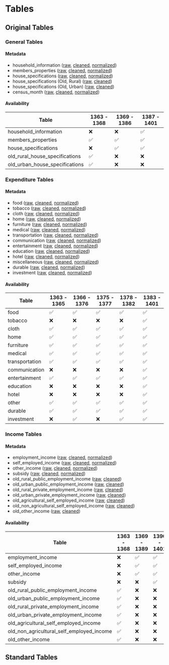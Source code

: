 # Tables

## Original Tables

### General Tables

#### Metadata

* household_information 
([raw](raw/household_information.md), 
[cleaned](cleaned/household_information.md), 
[normalized](normalized/household_information.md))
* members_properties
([raw](raw/members_properties.md),
[cleaned](cleaned/members_properties.md),
[normalized](normalized/members_properties.md))
* house_specifications
([raw](raw/house_specifications.md),
[cleaned](cleaned/house_specifications.md),
[normalized](normalized/house_specifications.md))
* house_specifications (Old, Rural)
([raw](raw/old_rural_house_specifications.md),
[cleaned](cleaned/old_rural_house_specifications.md))
* house_specifications (Old, Urban)
([raw](raw/old_urban_house_specifications.md),
[cleaned](cleaned/old_urban_house_specifications.md))
* census_month
([raw](raw/census_month.md), 
[cleaned](cleaned/census_month.md), 
[normalized](normalized/census_month.md))

#### Availability

| Table                          | 1363 - 1368 | 1369 - 1386 | 1387  - 1401 |
| ------------------------------ | ----------- | ----------- | ------------ |
| household_information          | ❌           | ❌           | ✅            |
| members_properties             | ✅           | ✅           | ✅            |
| house_specifications           | ❌           | ✅           | ✅            |
| old_rural_house_specifications | ✅           | ❌           | ❌            |
| old_urban_house_specifications | ✅           | ❌           | ❌            |

### Expenditure Tables

#### Metadata

* food
([raw](raw/food.md), 
[cleaned](cleaned/food.md), 
[normalized](normalized/food.md))
* tobacco
([raw](raw/tobacco.md), 
[cleaned](cleaned/tobacco.md), 
[normalized](normalized/tobacco.md))
* cloth
([raw](raw/cloth.md), 
[cleaned](cleaned/cloth.md), 
[normalized](normalized/cloth.md))
* home
([raw](raw/home.md), 
[cleaned](cleaned/home.md), 
[normalized](normalized/home.md))
* furniture
([raw](raw/furniture.md), 
[cleaned](cleaned/furniture.md), 
[normalized](normalized/furniture.md))
* medical
([raw](raw/medical.md), 
[cleaned](cleaned/medical.md), 
[normalized](normalized/medical.md))
* transportation
([raw](raw/transportation.md), 
[cleaned](cleaned/transportation.md), 
[normalized](normalized/transportation.md))
* communication
([raw](raw/communication.md), 
[cleaned](cleaned/communication.md), 
[normalized](normalized/communication.md))
* entertainment
([raw](raw/entertainment.md), 
[cleaned](cleaned/entertainment.md), 
[normalized](normalized/entertainment.md))
* education
([raw](raw/education.md), 
[cleaned](cleaned/education.md), 
[normalized](normalized/education.md))
* hotel
([raw](raw/hotel.md), 
[cleaned](cleaned/hotel.md), 
[normalized](normalized/hotel.md))
* miscellaneous
([raw](raw/miscellaneous.md), 
[cleaned](cleaned/miscellaneous.md), 
[normalized](normalized/miscellaneous.md))
* durable
([raw](raw/durable.md), 
[cleaned](cleaned/durable.md), 
[normalized](normalized/durable.md))
* investment
([raw](raw/investment.md), 
[cleaned](cleaned/investment.md), 
[normalized](normalized/investment.md))

#### Availability

| Table          | 1363 - 1365 | 1366 - 1376 | 1375 - 1377 | 1378 - 1382 | 1383 - 1401 |
| -------------- | ----------- | ----------- | ----------- | ----------- | ----------- |
| food           | ✅           | ✅           | ✅           | ✅           | ✅           |
| tobacco        | ❌           | ❌           | ❌           | ❌           | ✅           |
| cloth          | ✅           | ✅           | ✅           | ✅           | ✅           |
| home           | ✅           | ✅           | ✅           | ✅           | ✅           |
| furniture      | ✅           | ✅           | ✅           | ✅           | ✅           |
| medical        | ✅           | ✅           | ✅           | ✅           | ✅           |
| transportation | ✅           | ✅           | ✅           | ✅           | ✅           |
| communication  | ❌           | ❌           | ❌           | ❌           | ✅           |
| entertainment  | ✅           | ✅           | ✅           | ✅           | ✅           |
| education      | ❌           | ❌           | ❌           | ❌           | ✅           |
| hotel          | ❌           | ❌           | ❌           | ❌           | ✅           |
| other          | ✅           | ✅           | ✅           | ✅           | ✅           |
| durable        | ✅           | ✅           | ✅           | ✅           | ✅           |
| investment     | ❌           | ✅           | ❌           | ✅           | ✅           |

### Income Tables

#### Metadata

* employment_income
([raw](raw/employment_income.md), 
[cleaned](cleaned/employment_income.md),
[normalized](normalized/employment_income.md))
* self_employed_income
([raw](raw/self_employed_income.md), 
[cleaned](cleaned/self_employed_income.md),
[normalized](normalized/self_employed_income.md))
* other_income
([raw](raw/other_income.md), 
[cleaned](cleaned/other_income.md),
[normalized](normalized/other_income.md))
* subsidy
([raw](raw/subsidy.md), 
[cleaned](cleaned/subsidy.md),
[normalized](normalized/subsidy.md))
* old_rural_public_employment_income
([raw](raw/old_rural_public_employment_income.md), 
[cleaned](cleaned/old_rural_public_employment_income.md))
* old_urban_public_employment_income
([raw](raw/old_urban_public_employment_income.md), 
[cleaned](cleaned/old_urban_public_employment_income.md))
* old_rural_private_employment_income
([raw](raw/old_rural_private_employment_income.md), 
[cleaned](cleaned/old_rural_private_employment_income.md))
* old_urban_private_employment_income
([raw](raw/old_urban_private_employment_income.md), 
[cleaned](cleaned/old_urban_private_employment_income.md))
* old_agricultural_self_employed_income
([raw](raw/old_agricultural_self_employed_income.md), 
[cleaned](cleaned/old_agricultural_self_employed_income.md))
* old_non_agricultural_self_employed_income
([raw](raw/old_non_agricultural_self_employed_income.md), 
[cleaned](cleaned/old_non_agricultural_self_employed_income.md))
* old_other_income
([raw](raw/old_other_income.md), 
[cleaned](cleaned/old_other_income.md))

#### Availability

| Table                                     | 1363 - 1368 | 1369 - 1389 | 1390 - 1401 |
| ----------------------------------------- | ----------- | ----------- | ----------- |
| employment_income                         | ❌           | ✅           | ✅           |
| self_employed_income                      | ❌           | ✅           | ✅           |
| other_income                              | ❌           | ✅           | ✅           |
| subsidy                                   | ❌           | ❌           | ✅           |
| old_rural_public_employment_income        | ✅           | ❌           | ❌           |
| old_urban_public_employment_income        | ✅           | ❌           | ❌           |
| old_rural_private_employment_income       | ✅           | ❌           | ❌           |
| old_urban_private_employment_income       | ✅           | ❌           | ❌           |
| old_agricultural_self_employed_income     | ✅           | ❌           | ❌           |
| old_non_agricultural_self_employed_income | ✅           | ❌           | ❌           |
| old_other_income                          | ✅           | ❌           | ❌           |

## Standard Tables
